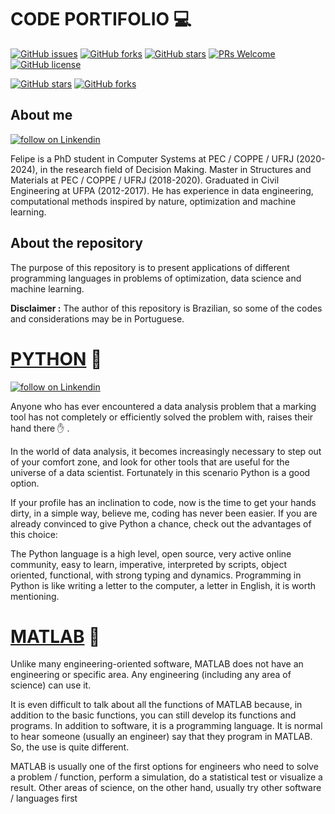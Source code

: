 # CODE PORTIFOLIO :computer: 

[![GitHub issues](https://img.shields.io/github/issues/FelipeRamosOliveira/Portifolio.svg)](https://img.shields.io/github/issues/FelipeRamosOliveira/Portifolio.svg)
[![GitHub forks](https://img.shields.io/github/forks/FelipeRamosOliveira/Portifolio.svg)](https://github.com/FelipeRamosOliveira/Portifolio/network)
[![GitHub stars](https://img.shields.io/github/stars/FelipeRamosOliveira/Portifolio.svg)](https://github.com/FelipeRamosOliveira/Portifolio/stargazers)
[![PRs Welcome](https://img.shields.io/badge/PRs-welcome-brightgreen.svg)](https://github.com/FelipeRamosOliveira/Portifolio/pulls)
[![GitHub license](https://img.shields.io/github/license/Naereen/StrapDown.js.svg)](https://github.com/Naereen/StrapDown.js/blob/master/LICENSE)

[![GitHub stars](https://img.shields.io/github/stars/FelipeRamosOliveira/Portifolio.svg?style=social&label=Star&maxAge=2592000)](https://GitHub.com/Naereen/StrapDown.js/stargazers/) [![GitHub forks](https://img.shields.io/github/forks/FelipeRamosOliveira/Portifolio.svg?style=social&label=Fork&maxAge=2592000)](https://GitHub.com/Naereen/StrapDown.js/network/)

## About me
<p>
    <a href="https://www.linkedin.com/in/felipe-ramos-oliveira/">
        <img src="https://img.shields.io/badge/LinkedIn-0077B5?style=for-the-badge&logo=linkedin&logoColor=white"
            alt="follow on Linkendin"></a>
<p/>


Felipe is a PhD student in Computer Systems at PEC / COPPE / UFRJ (2020-2024), in the research field of Decision Making. Master in Structures and Materials at PEC / COPPE / UFRJ (2018-2020). Graduated in Civil Engineering at UFPA (2012-2017). He has experience in data engineering, computational methods inspired by nature, optimization and machine learning.

## About the repository

The purpose of this repository is to present applications of different programming languages in problems of optimization, data science and machine learning.

**Disclaimer :** The author of this repository is Brazilian, so some of the codes and considerations may be in Portuguese.



# [PYTHON](https://github.com/FelipeRamosOliveira/Portifolio/tree/main/Python)  :snake:

<p>
<a href="https://code.visualstudio.com/">
        <img src="https://img.shields.io/badge/Visual_Studio_Code-0078D4?style=for-the-badge&logo=visual%20studio%20code&logoColor=white"
            alt="follow on Linkendin"></a>
<p/>

Anyone who has ever encountered a data analysis problem that a marking tool has not completely or efficiently solved the problem with, raises their hand there :raised_hand: .

In the world of data analysis, it becomes increasingly necessary to step out of your comfort zone, and look for other tools that are useful for the universe of a data scientist. Fortunately in this scenario Python is a good option.

If your profile has an inclination to code, now is the time to get your hands dirty, in a simple way, believe me, coding has never been easier. If you are already convinced to give Python a chance, check out the advantages of this choice:

The Python language is a high level, open source, very active online community, easy to learn, imperative, interpreted by scripts, object oriented, functional, with strong typing and dynamics. Programming in Python is like writing a letter to the computer, a letter in English, it is worth mentioning.


# [MATLAB](https://github.com/FelipeRamosOliveira/Portifolio/tree/main/Python) :triangular_ruler:
Unlike many engineering-oriented software, MATLAB does not have an engineering or specific area. Any engineering (including any area of science) can use it.

It is even difficult to talk about all the functions of MATLAB because, in addition to the basic functions, you can still develop its functions and programs. In addition to software, it is a programming language. It is normal to hear someone (usually an engineer) say that they program in MATLAB. So, the use is quite different.

MATLAB is usually one of the first options for engineers who need to solve a problem / function, perform a simulation, do a statistical test or visualize a result. Other areas of science, on the other hand, usually try other software / languages first
